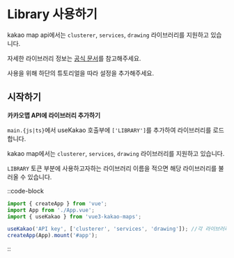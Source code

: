 # Library 사용하기

kakao map api에서는 `clusterer`, `services`, `drawing` 라이브러리를 지원하고 있습니다.

자세한 라이브러리 정보는 [공식 문서](https://apis.map.kakao.com/web/guide/#library)를 참고해주세요.

사용을 위해 하단의 튜토리얼을 따라 설정을 추가해주세요.

## 시작하기

**카카오맵 API에 라이브러리 추가하기**

`main.{js|ts}`에서 useKakao 호출부에 `['LIBRARY']`를 추가하여 라이브러리를 로드합니다.

kakao map에서는 `clusterer`, `services`, `drawing` 라이브러리를 지원하고 있습니다.

`LIBRARY` 토큰 부분에 사용하고자하는 라이브러리 이름을 적으면 해당 라이브러리를 불러올 수 있습니다.

::code-block

```js
import { createApp } from 'vue';
import App from './App.vue';
import { useKakao } from 'vue3-kakao-maps';

useKakao('API key', ['clusterer', 'services', 'drawing']); //각 라이브러리는 ',(콤마)'로 구분합니다.
createApp(App).mount('#app');
```

::
